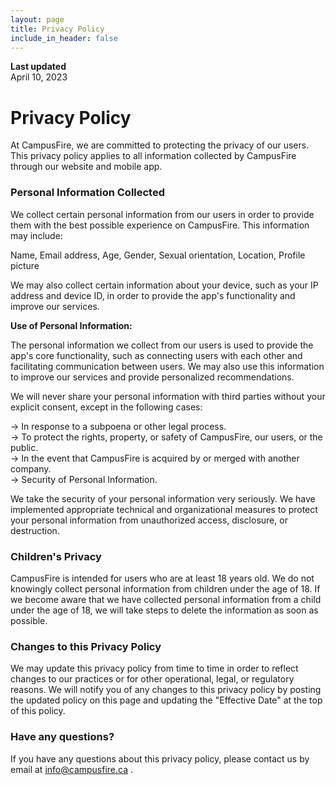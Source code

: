 ```yaml
---
layout: page
title: Privacy Policy
include_in_header: false
---
```


**Last updated**  
April 10, 2023



# Privacy Policy
At CampusFire, we are committed to protecting the privacy of our users. This privacy policy applies to all information collected by CampusFire through our website and mobile app.

### Personal Information Collected

We collect certain personal information from our users in order to provide them with the best possible experience on CampusFire. This information may include:

Name,
Email address,
Age,
Gender,
Sexual orientation,
Location,
Profile picture

We may also collect certain information about your device, such as your IP address and device ID, in order to provide the app's functionality and improve our services.


**Use of Personal Information:** 

The personal information we collect from our users is used to provide the app's core functionality, such as connecting users with each other and facilitating communication between users. We may also use this information to improve our services and provide personalized recommendations.

We will never share your personal information with third parties without your explicit consent, except in the following cases:

-> In response to a subpoena or other legal process.\
-> To protect the rights, property, or safety of CampusFire, our users, or the public.\
-> In the event that CampusFire is acquired by or merged with another company.\
-> Security of Personal Information.

We take the security of your personal information very seriously. We have implemented appropriate technical and organizational measures to protect your personal information from unauthorized access, disclosure, or destruction.


### Children's Privacy

CampusFire is intended for users who are at least 18 years old. We do not knowingly collect personal information from children under the age of 18. If we become aware that we have collected personal information from a child under the age of 18, we will take steps to delete the information as soon as possible.

### Changes to this Privacy Policy

We may update this privacy policy from time to time in order to reflect changes to our practices or for other operational, legal, or regulatory reasons. We will notify you of any changes to this privacy policy by posting the updated policy on this page and updating the "Effective Date" at the top of this policy.

### Have any questions? 

If you have any questions about this privacy policy, please contact us by email at [info@campusfire.ca](mailto:info@campusfire.ca) .